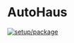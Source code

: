 # AutoHaus
[![setup/package](https://github.com/leonseemann/AutoHaus/actions/workflows/main.yml/badge.svg?branch=main)](https://github.com/leonseemann/AutoHaus/actions/workflows/main.yml)
